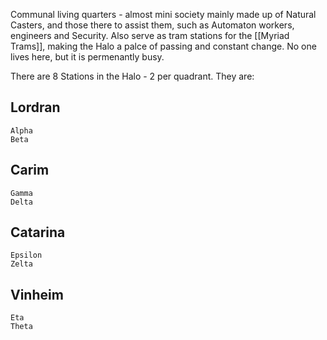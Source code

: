 Communal living quarters - almost mini society mainly made up of Natural Casters, and those there to assist them, such as Automaton workers, engineers and Security. Also serve as tram stations for the [[Myriad Trams]], making the Halo a palce of passing and constant change. No one lives here, but it is permenantly busy.

There are 8 Stations in the Halo - 2 per quadrant. They are:

## Lordran
	Alpha
	Beta
## Carim
	Gamma
	Delta
## Catarina
	Epsilon
	Zelta
## Vinheim
	Eta
	Theta


